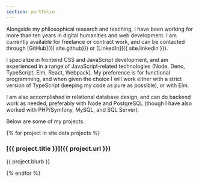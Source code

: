 ```yaml
---
section: portfolio
---
```

Alongside my philosophical research and teaching, I have been working for more
than ten years in digital humanities and web development. I am currently
available for freelance or contract work, and can be contacted through
[GitHub]({{ site.github}}) or [LinkedIn]({{ site.linkedin }}).

I specialize in frontend CSS and JavaScript development, and am experienced in a
range of JavaScript-related technologies (Node, Deno, TypeScript, Elm, React,
Webpack). My preference is for functional programming, and when given the choice
I will work either with a strict version of TypeScript (keeping my code as pure
as possible), or with Elm.

I am also accomplished in relational database design, and can do backend work as
needed, preferably with Node and PostgreSQL (though I have also worked with
PHP/Symfony, MySQL, and SQL Server).

Below are some of my projects.

{% for project in site.data.projects %}
### [{{ project.title }}]({{ project.url }})

{{ project.blurb }}

{% endfor %}
